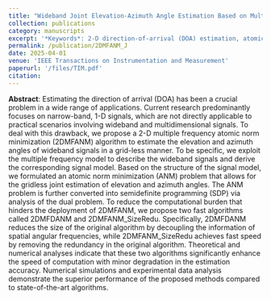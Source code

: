 ```yaml
---
title: "Wideband Joint Elevation-Azimuth Angle Estimation Based on Multiple Frequency Model and Atomic Norm Minimization"
collection: publications
category: manuscripts
excerpt: '*Keywords*: 2-D direction-of-arrival (DOA) estimation, atomic norm minimization (ANM), multiple frequency model, wideband DOA estimation'
permalink: /publication/2DMFANM_J
date: 2025-04-01
venue: 'IEEE Transactions on Instrumentation and Measurement'
paperurl: '/files/TIM.pdf'
citation: 
---
```

**Abstract**: Estimating the direction of arrival (DOA) has been a crucial problem in a wide range of applications. Current research predominantly focuses on narrow-band, 1-D signals, which are not directly applicable to practical scenarios involving wideband and multidimensional signals. To deal with this
drawback, we propose a 2-D multiple frequency atomic norm
minimization (2DMFANM) algorithm to estimate the elevation
and azimuth angles of wideband signals in a grid-less manner.
To be specific, we exploit the multiple frequency model to describe
the wideband signals and derive the corresponding signal model.
Based on the structure of the signal model, we formulated
an atomic norm minimization (ANM) problem that allows for
the gridless joint estimation of elevation and azimuth angles.
The ANM problem is further converted into semidefinite programming (SDP) via analysis of the dual problem. To reduce
the computational burden that hinders the deployment of
2DMFANM, we propose two fast algorithms called 2DMFDANM
and 2DMFANM_SizeRedu. Specifically, 2DMFDANM reduces
the size of the original algorithm by decoupling the information of spatial angular frequencies, while 2DMFANM_SizeRedu
achieves fast speed by removing the redundancy in the original
algorithm. Theoretical and numerical analyses indicate that these
two algorithms significantly enhance the speed of computation
with minor degradation in the estimation accuracy. Numerical
simulations and experimental data analysis demonstrate the
superior performance of the proposed methods compared to
state-of-the-art algorithms.
